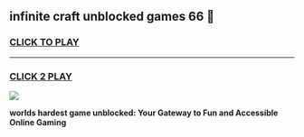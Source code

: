 
## infinite craft unblocked games 66 👋
<h3>
<a href="https://premium.freeplayer.one?title=infinite_craft_unblocked_games_66&ref=13F">CLICK TO PLAY</a></h3>
<hr>

<h3>
<a href="https://premium.freeplayer.one?title=infinite_craft_unblocked_games_66&ref=13F">CLICK 2 PLAY</a>
  
</h3>

<a href="https://premium.freeplayer.one?title=infinite_craft_unblocked_games_66&ref=12F/"><img src="https://clearcache.store/games.png"></a>


**worlds hardest game unblocked: Your Gateway to Fun and Accessible Online Gaming**
